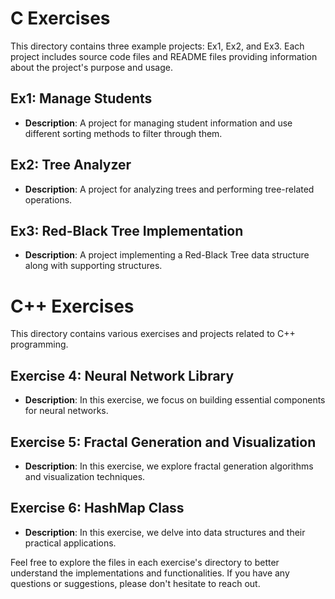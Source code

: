 # C Exercises

This directory contains three example projects: Ex1, Ex2, and Ex3. Each project includes source code files and README files providing information about the project's purpose and usage.

## Ex1: Manage Students

- **Description**: A project for managing student information and use different sorting methods to filter through them.

## Ex2: Tree Analyzer

- **Description**: A project for analyzing trees and performing tree-related operations.

## Ex3: Red-Black Tree Implementation

- **Description**: A project implementing a Red-Black Tree data structure along with supporting structures.

# C++ Exercises

This directory contains various exercises and projects related to C++ programming.

## Exercise 4: Neural Network Library

- **Description**: In this exercise, we focus on building essential components for neural networks.

## Exercise 5: Fractal Generation and Visualization

- **Description**: In this exercise, we explore fractal generation algorithms and visualization techniques.

## Exercise 6: HashMap Class

- **Description**: In this exercise, we delve into data structures and their practical applications.

Feel free to explore the files in each exercise's directory to better understand the implementations and functionalities. If you have any questions or suggestions, please don't hesitate to reach out.


